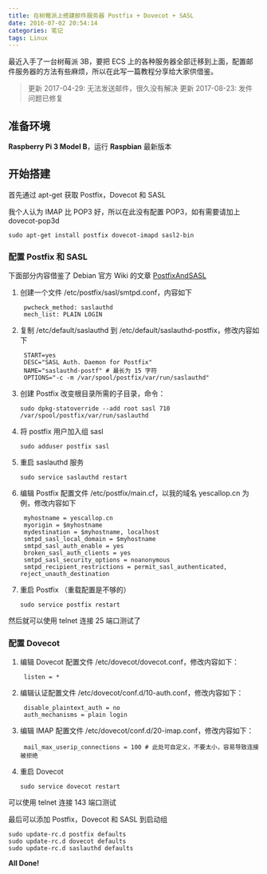 ```yaml
---
title: 在树莓派上搭建邮件服务器 Postfix + Dovecot + SASL
date: 2016-07-02 20:54:14
categories: 笔记
tags: Linux
---
```


最近入手了一台树莓派 3B，要把 ECS 上的各种服务器全部迁移到上面，配置邮件服务器的方法有些麻烦，所以在此写一篇教程分享给大家供借鉴。

<!-- more -->

> 更新 2017-04-29: 无法发送邮件，很久没有解决
> 更新 2017-08-23: 发件问题已修复

## 准备环境

**Raspberry Pi 3 Model B**，运行 **Raspbian** 最新版本

## 开始搭建

首先通过 apt-get 获取 Postfix，Dovecot 和 SASL

我个人认为 IMAP 比 POP3 好，所以在此没有配置 POP3，如有需要请加上 dovecot-pop3d

`sudo apt-get install postfix dovecot-imapd sasl2-bin`

### 配置 Postfix 和 SASL

下面部分内容借鉴了 Debian 官方 Wiki 的文章 [PostfixAndSASL](https://wiki.debian.org/PostfixAndSASL)

1. 创建一个文件 /etc/postfix/sasl/smtpd.conf，内容如下

        pwcheck_method: saslauthd
        mech_list: PLAIN LOGIN

2. 复制 /etc/default/saslauthd 到 /etc/default/saslauthd-postfix，修改内容如下

        START=yes
        DESC="SASL Auth. Daemon for Postfix"
        NAME="saslauthd-postf" # 最长为 15 字符
        OPTIONS="-c -m /var/spool/postfix/var/run/saslauthd"

3. 创建 Postfix 改变根目录所需的子目录，命令：

    `sudo dpkg-statoverride --add root sasl 710 /var/spool/postfix/var/run/saslauthd`

4. 将 postfix 用户加入组 sasl

    `sudo adduser postfix sasl`

5. 重启 saslauthd 服务

    `sudo service saslauthd restart`

6. 编辑 Postfix 配置文件 /etc/postfix/main.cf，以我的域名 yescallop.cn 为例，修改内容如下

        myhostname = yescallop.cn
        myorigin = $myhostname
        mydestination = $myhostname, localhost
        smtpd_sasl_local_domain = $myhostname
        smtpd_sasl_auth_enable = yes
        broken_sasl_auth_clients = yes
        smtpd_sasl_security_options = noanonymous
        smtpd_recipient_restrictions = permit_sasl_authenticated, reject_unauth_destination

7. 重启 Postfix （重载配置是不够的）

    `sudo service postfix restart`

然后就可以使用 telnet 连接 25 端口测试了

### 配置 Dovecot

1. 编辑 Dovecot 配置文件 /etc/dovecot/dovecot.conf，修改内容如下：

        listen = *

2. 编辑认证配置文件 /etc/dovecot/conf.d/10-auth.conf，修改内容如下：

        disable_plaintext_auth = no
        auth_mechanisms = plain login

3. 编辑 IMAP 配置文件 /etc/dovecot/conf.d/20-imap.conf，修改内容如下：

        mail_max_userip_connections = 100 # 此处可自定义，不要太小，容易导致连接被拒绝

4. 重启 Dovecot

    `sudo service dovecot restart`

可以使用 telnet 连接 143 端口测试

最后可以添加 Postfix，Dovecot 和 SASL 到启动组

    sudo update-rc.d postfix defaults
    sudo update-rc.d dovecot defaults
    sudo update-rc.d saslauthd defaults

**All Done!**
